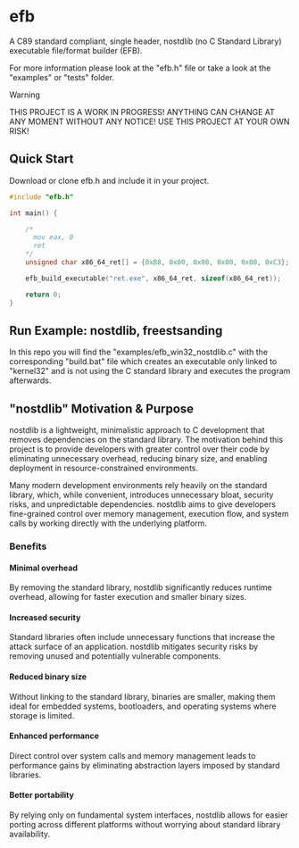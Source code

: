 # efb
A C89 standard compliant, single header, nostdlib (no C Standard Library) executable file/format builder (EFB).

For more information please look at the "efb.h" file or take a look at the "examples" or "tests" folder.

> [!WARNING]
> THIS PROJECT IS A WORK IN PROGRESS! ANYTHING CAN CHANGE AT ANY MOMENT WITHOUT ANY NOTICE! USE THIS PROJECT AT YOUR OWN RISK!

## Quick Start

Download or clone efb.h and include it in your project.

```C
#include "efb.h"

int main() {

    /*
      mov eax, 0
      ret
    */
    unsigned char x86_64_ret[] = {0xB8, 0x00, 0x00, 0x00, 0x00, 0xC3};

    efb_build_executable("ret.exe", x86_64_ret, sizeof(x86_64_ret));

    return 0;
}
```

## Run Example: nostdlib, freestsanding

In this repo you will find the "examples/efb_win32_nostdlib.c" with the corresponding "build.bat" file which
creates an executable only linked to "kernel32" and is not using the C standard library and executes the program afterwards.

## "nostdlib" Motivation & Purpose

nostdlib is a lightweight, minimalistic approach to C development that removes dependencies on the standard library. The motivation behind this project is to provide developers with greater control over their code by eliminating unnecessary overhead, reducing binary size, and enabling deployment in resource-constrained environments.

Many modern development environments rely heavily on the standard library, which, while convenient, introduces unnecessary bloat, security risks, and unpredictable dependencies. nostdlib aims to give developers fine-grained control over memory management, execution flow, and system calls by working directly with the underlying platform.

### Benefits

#### Minimal overhead
By removing the standard library, nostdlib significantly reduces runtime overhead, allowing for faster execution and smaller binary sizes.

#### Increased security
Standard libraries often include unnecessary functions that increase the attack surface of an application. nostdlib mitigates security risks by removing unused and potentially vulnerable components.

#### Reduced binary size
Without linking to the standard library, binaries are smaller, making them ideal for embedded systems, bootloaders, and operating systems where storage is limited.

#### Enhanced performance
Direct control over system calls and memory management leads to performance gains by eliminating abstraction layers imposed by standard libraries.

#### Better portability
By relying only on fundamental system interfaces, nostdlib allows for easier porting across different platforms without worrying about standard library availability.
